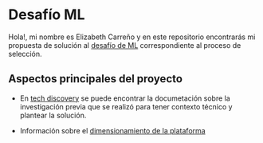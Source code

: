 # Desafío ML

Hola!, mi nombre es Elizabeth Carreño y en este repositorio encontrarás mi propuesta de solución al [desafío de ML](./docs/challenge.md) correspondiente al proceso de selección.

## Aspectos principales del proyecto

- En [tech discovery](./docs/tech-discovery.md) se puede encontrar la documetación sobre la investigación previa que se realizó para tener contexto técnico y plantear la solución.

- Información sobre el [dimensionamiento de la plataforma](./docs/capacity-planning.md)
